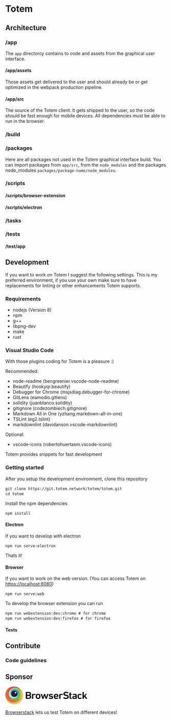 # Totem

## Architecture

### /app

The `app` directorcy contains to code and assets from the graphical user interface.

#### /app/assets

Those assets get delivered to the user and should already be or get optimized in the webpack production pipeline.

#### /app/src

The source of the Totem client. It gets shipped to the user, so the code should be fast enough for mobile devices. All dependencies must be able to run in the browser.

### /build

### /packages

Here are all packages not used in the Totem graphical interface build. You can import packages from `app/src`, from the `node_modules` and the packages node_modules `packages/package-name/node_modules`.

### /scripts

#### /scripts/browser-extension

#### /scripts/electron

### /tasks

### /tests

#### /test/app

## Development

If you want to work on Totem I suggest the following settings.
This is my preferred environment, if you use your own make sure to
have replacements for linting or other enhancements Totem supports.

### Requirements

* nodejs (Version 8)
* npm
* g++
* libpng-dev
* make
* rust

### Visual Studio Code

With those plugins coding for Totem is a pleasure :)

Recommended:

* node-readme (bengreenier.vscode-node-readme)
* Beautify (hookyqr.beautify)
* Debugger for Chrome (msjsdiag.debugger-for-chrome)
* GitLens (eamodio.gitlens)
* solidity (juanblanco.solidity)
* gitignore (codezombiech.gitignore)
* Markdown All in One (yzhang.markdown-all-in-one)
* TSLint (eg2.tslint)
* markdownlint (davidanson.vscode-markdownlint)

Optional:

* vscode-icons (robertohuertasm.vscode-icons)

Totem provides snippets for fast development

### Getting started

After you setup the development environment, clone this repository

    git clone https://git.totem.network/totem/totem.git
    cd totem

Install the npm dependencies

    npm install

#### Electron

If you want to develop with electron

    npm run serve:electron

Thats it!

#### Browser

If you want to work on the web version. (You can access Totem
on [https://localhost:8080](https://localhost:8080))

    npm run serve:web

To develop the browser extension you can run

    npm run webextension:dev:chrome # for chrome
    npm run webextension:dev:firefox # for firefox

#### Tests

## Contribute

### Code guidelines

## Sponsor

<img src="https://raw.githubusercontent.com/totem-network/totem/master/packages/docs/assets/sponsor/browserstack.png" width="256">

[Browserstack](https://www.browserstack.com/) lets us test Totem on different devices!
